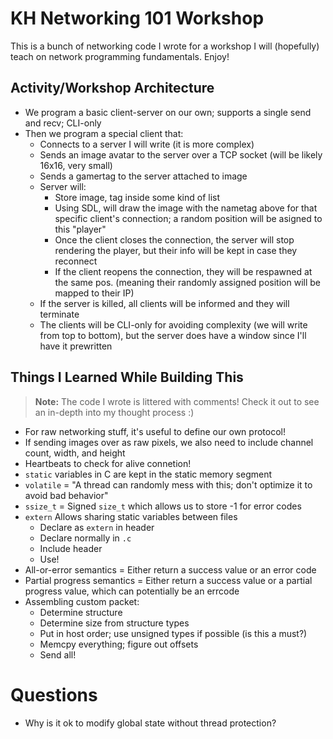 # KH Networking 101 Workshop

This is a bunch of networking code I wrote for a workshop I will (hopefully) teach on network programming fundamentals. Enjoy!

## Activity/Workshop Architecture

- We program a basic client-server on our own; supports a single send and recv; CLI-only
- Then we program a special client that:
    - Connects to a server I will write (it is more complex)
    - Sends an image avatar to the server over a TCP socket (will be likely 16x16, very small)
    - Sends a gamertag to the server attached to image
    - Server will:
        - Store image, tag inside some kind of list 
        - Using SDL, will draw the image with the nametag above for that specific client's connection; a random position will be asigned to this "player"
        - Once the client closes the connection, the server will stop rendering the player, but their info will be kept in case they reconnect
        - If the client reopens the connection, they will be respawned at the same pos. (meaning their randomly assigned position will be mapped to their IP)
    - If the server is killed, all clients will be informed and they will terminate 
    - The clients will be CLI-only for avoiding complexity (we will write from top to bottom), but the server does have a window since I'll have it prewritten

## Things I Learned While Building This

> **Note:** The code I wrote is littered with comments! Check it out to see an in-depth into my thought process :)

- For raw networking stuff, it's useful to define our own protocol!
- If sending images over as raw pixels, we also need to include channel count, width, and height
- Heartbeats to check for alive connetion!
- `static` variables in C are kept in the static memory segment
- `volatile` = "A thread can randomly mess with this; don't optimize it to avoid bad behavior"
- `ssize_t` = Signed `size_t` which allows us to store -1 for error codes
- `extern` Allows sharing static variables between files
    - Declare as `extern` in header
    - Declare normally in `.c`
    - Include header
    - Use!
- All-or-error semantics = Either return a success value or an error code
- Partial progress semantics = Either return a success value or a partial progress value, which can potentially be an errcode
- Assembling custom packet:
    - Determine structure
    - Determine size from structure types 
    - Put in host order; use unsigned types if possible (is this a must?)
    - Memcpy everything; figure out offsets
    - Send all!

# Questions

- Why is it ok to modify global state without thread protection?
